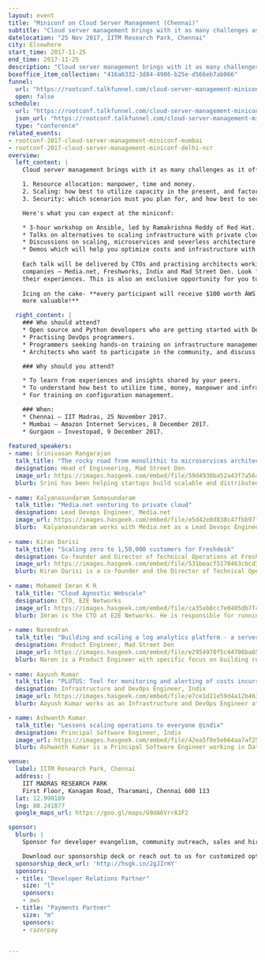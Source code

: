 ```yaml
---
layout: event
title: "Miniconf on Cloud Server Management (Chennai)"
subtitle: "Cloud server management brings with it as many challenges as it offers conveniences"
datelocation: "25 Nov 2017, IITM Research Park, Chennai"
city: Elsewhere
start_time: 2017-11-25
end_time: 2017-11-25
description: "Cloud server management brings with it as many challenges as it offers conveniences. It is time to unbundle questions on resource allocation, scaling, security, and more."
boxoffice_item_collection: "416a6332-3d84-4986-b25e-d566eb7ab066"
funnel:
  url: "https://rootconf.talkfunnel.com/cloud-server-management-miniconf-2017/"
  open: false
schedule:
  url: "https://rootconf.talkfunnel.com/cloud-server-management-miniconf-chennai-2017/schedule"
  json_url: "https://rootconf.talkfunnel.com/cloud-server-management-miniconf-chennai-2017/schedule/json"
  type: "conference"
related_events:
- rootconf-2017-cloud-server-management-miniconf-mumbai
- rootconf-2017-cloud-server-management-miniconf-delhi-ncr
overview:
  left_content: |
    Cloud server management brings with it as many challenges as it offers conveniences. It is time to unbundle questions about:

    1. Resource allocation: manpower, time and money.
    2. Scaling: how best to utilize capacity in the present, and factors involved in planning for the future.
    3. Security: which scenarios must you plan for, and how best to secure your data, applications and systems?

    Here's what you can expect at the miniconf:

    * 3-hour workshop on Ansible, led by Ramakrishna Reddy of Red Hat. This workshop will help you get started with Ansible.
    * Talks on alternatives to scaling infrastructure with private cloud and cloud agnostic approaches.
    * Discussions on scaling, microservices and severless architecture.
    * Demos which will help you optimize costs and infrastructure with AWS
    
    Each talk will be delivered by CTOs and practising architects working on the roadmap to scaling infrastructure in their
    companies – Media.net, Freshworks, Indix and Mad Street Den. Look forward to real-world insights and war stories from
    their experiences. This is also an exclusive opportunity for you to network with them. 
    
    Icing on the cake- **every participant will receive $100 worth AWS credits at the end of the event. Your ticket just got
    more valuable!**

  right_content: |
    ### Who should attend?
    * Open source and Python developers who are getting started with DevOps.
    * Practising DevOps programmers.
    * Programmers seeking hands-on training on infrastructure management and virtualization.
    * Architects who want to participate in the community, and discuss their approaches.

    ### Why should you attend?

    * To learn from experiences and insights shared by your peers.
    * To understand how best to utilize time, money, manpower and infrastructural resources for your use-case.
    * For training on configuration management.

    ### When:
    * Chennai – IIT Madras, 25 November 2017.
    * Mumbai – Amazon Internet Services, 8 December 2017.
    * Gurgaon – Investopad, 9 December 2017.
    
featured_speakers:
- name: Srinivasan Rangarajan
  talk_title: "The rocky road from monolithic to microservices architecture"
  designation: Head of Engineering, Mad Street Den
  image_url: https://images.hasgeek.com/embed/file/59d4930ba52a43f7a56ae4e0d47b41f3
  blurb: Srini has been helping startups build scalable and distributed systems for the past 10+ years. Currently he is scaling AI to millions of retail consumers all over the world by making sure the Engineering team builds and delivers the best AI products at Mad Street Den.
  
- name: Kalyanasundaram Somasundaram
  talk_title: "Media.net venturing to private cloud"
  designation: Lead Devops Engineer, Media.net
  image_url: https://images.hasgeek.com/embed/file/e5d42e8d838c47fbb97fb1e53ea1a443
  blurb:  Kalyanasundaram works with Media.net as a Lead Devops Engineer.
  
- name: Kiran Darisi
  talk_title: "Scaling zero to 1,50,000 customers for Freshdesk"
  designation: Co-founder and Director of Technical Operations at Freshworks
  image_url: https://images.hasgeek.com/embed/file/531beacf5178463cbcd3ced76f1e0385
  blurb: Kiran Darisi is a co-founder and the Director of Technical Operations at Freshworks, a B2B SaaS startup which provides refreshing business software for the world. He was previously a Member Technical Staff at ZOHO Corp. Kiran has been with Freshworks ever since it was Freshdesk, and has seen the technical operations scale from 0 to what it is today.
  
- name: Mohamed Imran K R 
  talk_title: "Cloud Agnostic Webscale"
  designation: CTO, E2E Networks
  image_url: https://images.hasgeek.com/embed/file/ca35eb8cc7e0405db7f4dad8ca7b5cfa
  blurb: Imran is the CTO at E2E Networks. He is responsible for running the cloud operations. He's a firm believer in Free and open source software.
  
- name: Narendran
  talk_title: "Building and scaling a log analytics platform - a serverless approach"
  designation: Product Engineer, Mad Street Den
  image_url: https://images.hasgeek.com/embed/file/e2954970f5c44706ba65078fb2e37a80
  blurb: Naren is a Product Engineer with specific focus on building robust backend and scalable systems. He works on open source projects in his spare time. He loves speaking at tech conferences and currently helping MadStreetDen in scaling their Artifical Intelligence products. In his 4 years of industry experience he’s worn plenty of hats- like the one of a Trainer, Embedded Engineer and Backend/Product Engineer and sometimes even helmets- when he’s out cycling. When he’s not stirring up code, you can find him whipping up a delicious gluten-free treat or travelling/cycling.
  
- name: Aayush Kumar 
  talk_title: "PLUTUS: Tool for monitoring and alerting of costs incurred on AWS"
  designation: Infrastructure and DevOps Engineer, Indix
  image_url: https://images.hasgeek.com/embed/file/e7ce1d21e59d4a12b46357557eb64c89
  blurb: Aayush Kumar works as an Infrastructure and DevOps Engineer at Indix. He focuses on automating the unautomated and is always curious to understand systems if not contribute to it.

- name: Ashwanth Kumar
  talk_title: "Lessons scaling operations to everyone @indix"
  designation: Principal Software Engineer, Indix
  image_url: https://images.hasgeek.com/embed/file/42ea5f8e5e664aa7af252f85aa1bf32e
  blurb: Ashwanth Kumar is a Principal Software Engineer working in Data Ingestion Team @indix. While he’s not fiddling with distributed Systems and data. He contributes to Open Source and helps organises meetups and tech events in the City. He writes Scala at work and Go at home.

venue:
  label: IITM Research Park, Chennai
  address: |
    IIT MADRAS RESEARCH PARK
    First Floor, Kanagam Road, Tharamani, Chennai 600 113
  lat: 12.990189
  lng: 80.241877
  google_maps_url: https://goo.gl/maps/G9dA6VrrA1F2

sponsor:
  blurb: |
    Sponsor for developer evangelism, community outreach, sales and hiring.

    Download our sponsorship deck or reach out to us for customized options at [info@hasgeek.com](mailto:info@hasgeek.com)
  sponsorship_deck_url: 'http://hsgk.in/2gJIrmY'
  sponsors:
  - title: "Developer Relations Partner"
    size: "l"
    sponsors:
    - aws
  - title: "Payments Partner"
    size: "m"
    sponsors:
    - razorpay    
    

---
```

